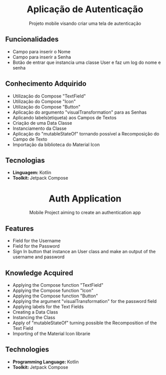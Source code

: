 <h1 align="center">Aplicação de Autenticação</h1>
<p align="center">Projeto mobile visando criar uma tela de autenticação</p>

<h2>Funcionalidades</h2>
<ul>
  <li>Campo para inserir o Nome</li>
  <li>Campo para inserir a Senha</li>
  <li>Botão de entrar que instancia uma classe User e faz um log do nome e senha</li>
</ul>

<h2>Conhecimento Adquirido</h2>
<ul>
  <li>Utilização do Compose "TextField"</li>
  <li>Utilização do Compose "Icon"</li>
  <li>Utilização do Compose "Button"</li>
  <li>Aplicação do argumento "visualTransformation" para as Senhas</li>
  <li>Aplicando labels(etiqueta) aos Campos de Textos</li>
  <li>Criação de uma Data Classe</li>
  <li>Instanciamento da Classe</li>
  <li>Aplicação do "mutableStateOf" tornando possível a Recomposição do Campo de Texto</li>
  <li>Importação da biblioteca do Material Icon</li>
</ul>

<h2>Tecnologias</h2>
<ul>
  <li><strong>Linguagem: </strong>Kotlin</li>
  <li><strong>Toolkit: </strong>Jetpack Compose</li>
</ul>

<h1 align="center">Auth Application</h1>
<p align="center">Mobile Project aiming to create an authentication app</p>

<h2>Features</h2>
<ul>
  <li>Field for the Username</li>
  <li>Field for the Password</li>
  <li>Sign In button that instance an User class and make an output of the username and password</li>
</ul>

<h2>Knowledge Acquired</h2>
<ul>
  <li>Applying the Compose function "TextField"</li>
  <li>Applying the Compose function "Icon"</li>
  <li>Applying the Compose function "Button"</li>
  <li>Applying the argument "visualTransformation" for the password field</li>
  <li>Applying labels for the Text Fields</li>
  <li>Creating a Data Class</li>
  <li>Instancing the Class</li>
  <li>Apply of "mutableStateOf" turning possible the Recomposition of the Text Field</li>
  <li>Importing of the Material Icon librarie</li>
</ul>

<h2>Technologies</h2>
<ul>
  <li><strong>Programming Language: </strong>Kotlin</li>
  <li><strong>Toolkit: </strong>Jetpack Compose</li>
</ul>
